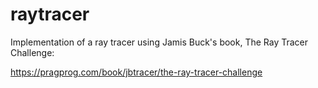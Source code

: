 # raytracer

Implementation of a ray tracer using Jamis Buck's book, The Ray Tracer Challenge:

https://pragprog.com/book/jbtracer/the-ray-tracer-challenge
